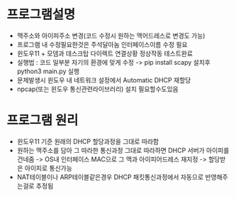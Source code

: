 # 프로그램설명
- 맥주소와 아이피주소 변경(코드 수정시 원하는 맥어드레스로 변경도 가능)
- 프로그램 내 수정필요한것은 주석달아놈 인터페이스이름 수정 필요
- 윈도우11 + 모뎀과 데스크탑 다이렉트 연결상황 정상작동 테스트완료
- 실행법 : 코드 일부분 자기의 환경에 맞게 수정 -> pip install scapy 설치후 python3 main.py 실행
- 문제발생시 윈도우 내 네트워크 설정에서 Automatic DHCP 재할당
- npcap(또는 윈도우 통신관련라이브러리) 설치 필요할수도있음

# 프로그램 원리
- 윈도우11 기준 원래의 DHCP 할당과정을 그대로 따라함
- 원하는 맥주소를 담아 그 따라한 통신과정 그대로 따라하면 DHCP 서버가 아이피를 건네줌 -> OS내 인터페이스 MAC으로 그 맥과 아이피어드레스 재지정 -> 할당받은 아이피로 통신가능
- NAT테이블이나 ARP테이블같은경우 DHCP 패킷통신과정에서 자동으로 반영해주는걸로 추정됨


